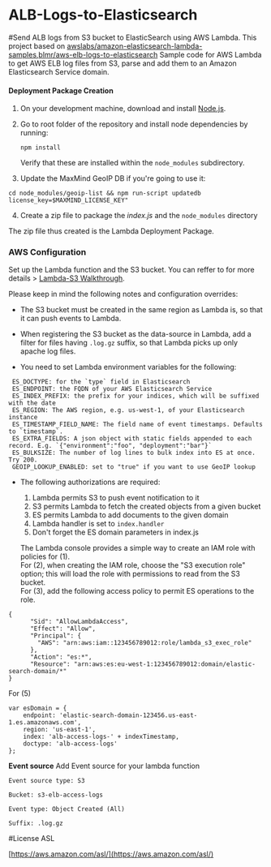 # ALB-Logs-to-Elasticsearch
#Send ALB logs from S3 bucket to ElasticSearch using AWS Lambda.
This project based on [awslabs/amazon-elasticsearch-lambda-samples,blmr/aws-elb-logs-to-elasticsearch](https://github.com/awslabs/amazon-elasticsearch-lambda-samples,https://github.com/blmr/aws-elb-logs-to-elasticsearch.git)
Sample code for AWS Lambda to get AWS ELB log files from S3, parse
and add them to an Amazon Elasticsearch Service domain.


#### Deployment Package Creation
1. On your development machine, download and install [Node.js](https://nodejs.org/en/).
2. Go to root folder of the repository and install node dependencies by running:

   ```
   npm install
   ```

   Verify that these are installed within the `node_modules` subdirectory.
3. Update the MaxMind GeoIP DB if you're going to use it:
```
cd node_modules/geoip-list && npm run-script updatedb license_key=$MAXMIND_LICENSE_KEY" 
```
4. Create a zip file to package the *index.js* and the `node_modules` directory

The zip file thus created is the Lambda Deployment Package.

### AWS Configuration 

Set up the Lambda function and the S3 bucket. You can reffer to for more details >
[Lambda-S3 Walkthrough](http://docs.aws.amazon.com/lambda/latest/dg/walkthrough-s3-events-adminuser.html).

Please keep in mind the following notes and configuration overrides:

* The S3 bucket must be created in the same region as Lambda is, so that it
  can push events to Lambda.

* When registering the S3 bucket as the data-source in Lambda, add a filter
  for files having `.log.gz` suffix, so that Lambda picks up only apache log files.

* You need to set Lambda environment variables for the following:
```
 ES_DOCTYPE: for the `type` field in Elasticsearch
 ES_ENDPOINT: the FQDN of your AWS Elasticsearch Service
 ES_INDEX_PREFIX: the prefix for your indices, which will be suffixed with the date
 ES_REGION: The AWS region, e.g. us-west-1, of your Elasticsearch instance
 ES_TIMESTAMP_FIELD_NAME: The field name of event timestamps. Defaults to `timestamp`.
 ES_EXTRA_FIELDS: A json object with static fields appended to each record. E.g. `{"environment":"foo", "deployment":"bar"}`
 ES_BULKSIZE: The number of log lines to bulk index into ES at once. Try 200.
 GEOIP_LOOKUP_ENABLED: set to "true" if you want to use GeoIP lookup
 ```

* The following authorizations are required:

  1. Lambda permits S3 to push event notification to it
  2. S3 permits Lambda to fetch the created objects from a given bucket
  3. ES permits Lambda to add documents to the given domain
  4. Lambda handler is set to `index.handler`
  5. Don't forget the ES domain parameters in index.js

  The Lambda console provides a simple way to create an IAM role with policies
  for (1).  
  For (2), when creating the IAM role, choose the "S3 execution role"
  option; this will load the role with permissions to read from the S3
  bucket.  
  For (3), add the following access policy to permit ES operations
  to the role.
  
```
{
      "Sid": "AllowLambdaAccess",
      "Effect": "Allow",
      "Principal": {
        "AWS": "arn:aws:iam::123456789012:role/lambda_s3_exec_role"
      },
      "Action": "es:*",
      "Resource": "arn:aws:es:eu-west-1:123456789012:domain/elastic-search-domain/*"
}
```
For (5)

```
var esDomain = {
    endpoint: 'elastic-search-domain-123456.us-east-1.es.amazonaws.com',
    region: 'us-east-1',
    index: 'alb-access-logs-' + indexTimestamp,
    doctype: 'alb-access-logs'
};
```

**Event source**
Add Event source for your lambda function

`Event source type: S3`

`Bucket: s3-elb-access-logs`

`Event type: Object Created (All)`

`Suffix: .log.gz`


#License 
ASL

[https://aws.amazon.com/asl/](https://aws.amazon.com/asl/)
